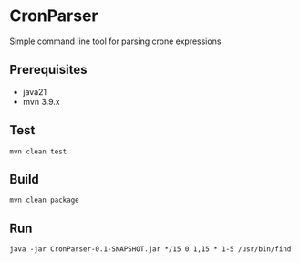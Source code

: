# CronParser
 Simple command line tool for parsing crone expressions
## Prerequisites
* java21
* mvn 3.9.x
## Test
`mvn clean test`
## Build 
`mvn clean package`
## Run
`java -jar CronParser-0.1-SNAPSHOT.jar */15 0 1,15 * 1-5 /usr/bin/find`